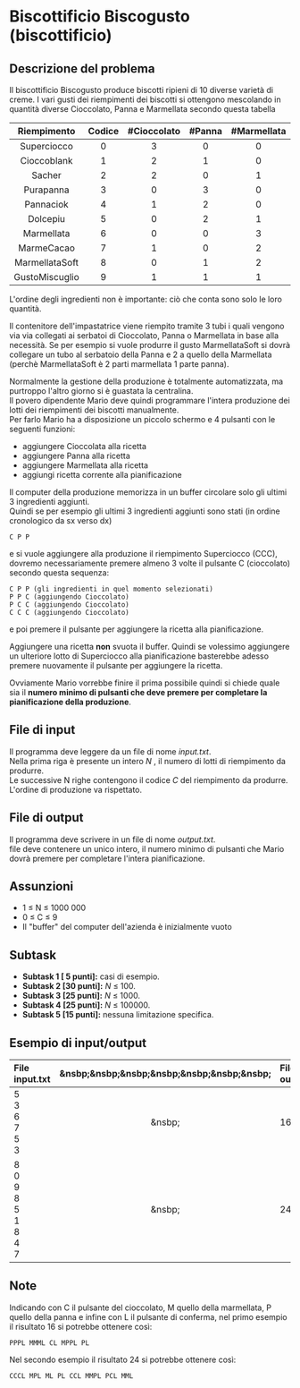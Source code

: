 # Biscottificio Biscogusto (biscottificio)

## Descrizione del problema
Il biscottificio Biscogusto produce biscotti ripieni di 10 diverse varietà di creme.
I vari gusti dei riempimenti dei biscotti si ottengono mescolando in quantità diverse Cioccolato, Panna e Marmellata secondo questa tabella

|  Riempimento   | Codice | #Cioccolato | #Panna | #Marmellata |
| :------------: | :----: | :---------: | :----: | :---------: |
|  Superciocco   |   0    |      3      |   0    |      0      |
|  Cioccoblank   |   1    |      2      |   1    |      0      |
|     Sacher     |   2    |      2      |   0    |      1      |
|   Purapanna    |   3    |      0      |   3    |      0      |
|   Pannaciok    |   4    |      1      |   2    |      0      |
|    Dolcepiu    |   5    |      0      |   2    |      1      |
|   Marmellata   |   6    |      0      |   0    |      3      |
|   MarmeCacao   |   7    |      1      |   0    |      2      |
| MarmellataSoft |   8    |      0      |   1    |      2      |
| GustoMiscuglio |   9    |      1      |   1    |      1      |

L'ordine degli ingredienti non è importante: ciò che conta sono solo le loro quantità.

Il contenitore dell'impastatrice viene riempito tramite 3 tubi i quali vengono via via collegati ai serbatoi di Cioccolato, Panna o Marmellata in base alla necessità.
Se per esempio si vuole produrre il gusto MarmellataSoft si dovrà collegare un tubo al serbatoio della Panna e 2 a quello della Marmellata (perchè MarmellataSoft è 2 parti marmellata 1 parte panna).

Normalmente la gestione della produzione è totalmente automatizzata, ma purtroppo l'altro giorno si è guastata la centralina.  
Il povero dipendente Mario deve quindi programmare l'intera produzione dei lotti dei riempimenti dei biscotti manualmente.  
Per farlo Mario ha a disposizione un piccolo schermo e 4 pulsanti con le seguenti funzioni:

- aggiungere Cioccolata alla ricetta
- aggiungere Panna alla ricetta
- aggiungere Marmellata alla ricetta
- aggiungi ricetta corrente alla pianificazione

Il computer della produzione memorizza in un buffer circolare solo gli ultimi 3 ingredienti aggiunti.  
Quindi se per esempio gli ultimi 3 ingredienti aggiunti sono stati (in ordine cronologico da sx verso dx)

```
C P P
```

e si vuole aggiungere alla produzione il riempimento Superciocco (CCC), dovremo necessariamente premere almeno 3 volte il pulsante C (cioccolato) secondo questa sequenza:

```
C P P (gli ingredienti in quel momento selezionati)
P P C (aggiungendo Cioccolato)
P C C (aggiungendo Cioccolato)
C C C (aggiungendo Cioccolato)
```
e poi premere il pulsante per aggiungere la ricetta alla pianificazione.

Aggiungere una ricetta **non** svuota il buffer. Quindi se volessimo aggiungere un ulteriore lotto di Superciocco alla pianificazione basterebbe adesso premere nuovamente il pulsante per aggiungere la ricetta.

Ovviamente Mario vorrebbe finire il prima possibile quindi si chiede quale sia il **numero minimo di pulsanti che deve premere per completare la pianificazione della produzione**.

## File di input

Il programma deve leggere da un file di nome _input.txt_.  
Nella prima riga è presente un intero _N_ , il numero di lotti di riempimento da produrre.  
Le successive N righe contengono il codice _C_ del riempimento da produrre.  
L'ordine di produzione va rispettato.

## File di output

Il programma deve scrivere in un file di nome _output.txt_.  
file deve contenere un unico intero, il numero minimo di pulsanti che Mario dovrà premere per completare l'intera pianificazione.


## Assunzioni

* 1 ≤ N ≤ 1000 000
* 0 ≤ C ≤ 9
* Il "buffer" del computer dell'azienda è inizialmente vuoto

## Subtask

- **Subtask 1 [ 5 punti]:** casi di esempio.
- **Subtask 2 [30 punti]:** _N_ ≤ 100.
- **Subtask 3 [25 punti]:** _N_ ≤ 1000.
- **Subtask 4 [25 punti]:** _N_ ≤ 100000.
- **Subtask 5 [15 punti]:** nessuna limitazione specifica.


## Esempio di input/output

| File input.txt                            | &nsbp;&nsbp;&nsbp;&nsbp;&nsbp;&nsbp;&nsbp; | File output.txt |
| :---------------------------------------- | :----------------------------------------: | :-------------- |
| 5<br>3<br>6<br>7<br>5<br>3                |                   &nsbp;                   | 16              |
| 8<br>0<br>9<br>8<br>5<br>1<br>8<br>4<br>7 |                   &nsbp;                   | 24              |

## Note
Indicando con C il pulsante del cioccolato, M quello della marmellata, P quello della panna e infine con L il pulsante di conferma,
nel primo esempio il risultato 16 si potrebbe ottenere così:

```
PPPL MMML CL MPPL PL
```

Nel secondo esempio il risultato 24 si potrebbe ottenere così:

```
CCCL MPL ML PL CCL MMPL PCL MML
```